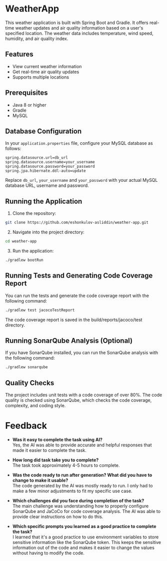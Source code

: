 # WeatherApp

This weather application is built with Spring Boot and Gradle. It offers real-time weather updates and air quality information based on a user's specified location. The weather data includes temperature, wind speed, humidity, and air quality index.

## Features

- View current weather information
- Get real-time air quality updates
- Supports multiple locations

## Prerequisites

- Java 8 or higher
- Gradle
- MySQL

## Database Configuration

In your `application.properties` file, configure your MySQL database as follows:

```properties
spring.datasource.url=db_url
spring.datasource.username=your_username
spring.datasource.password=your_password
spring.jpa.hibernate.ddl-auto=update
```
Replace `db_url`, `your_username` and `your_password` with your actual MySQL database URL, username and password.

## Running the Application
1. Clone the repository:
```bash
git clone https://github.com/eshonkulov-asliddin/weather-app.git
```
2. Navigate into the project directory:
```bash
cd weather-app
```
3. Run the application:
```bash
./gradlew bootRun
```

## Running Tests and Generating Code Coverage Report
You can run the tests and generate the code coverage report with the following command:
```bash
./gradlew test jacocoTestReport
```
The code coverage report is saved in the build/reports/jacoco/test directory.

## Running SonarQube Analysis (Optional)

If you have SonarQube installed, you can run the SonarQube analysis with the following command:
```bash
./gradlew sonarqube
```

## Quality Checks
The project includes unit tests with a code coverage of over 80%. The code quality is checked using SonarQube, which checks the code coverage, complexity, and coding style.

# Feedback
- **Was it easy to complete the task using AI?**  
  Yes, the AI was able to provide accurate and helpful responses that made it easier to complete the task.

- **How long did task take you to complete?**  
  The task took approximately 4-5 hours to complete.

- **Was the code ready to run after generation? What did you have to change to make it usable?**  
  The code generated by the AI was mostly ready to run. I only had to make a few minor adjustments to fit my specific use case.

- **Which challenges did you face during completion of the task?**  
  The main challenge was understanding how to properly configure SonarQube and JaCoCo for code coverage analysis. The AI was able to provide clear instructions on how to do this.

- **Which specific prompts you learned as a good practice to complete the task?**  
  I learned that it's a good practice to use environment variables to store sensitive information like the SonarQube token. This keeps the sensitive information out of the code and makes it easier to change the values without having to modify the code.
